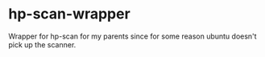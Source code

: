 # hp-scan-wrapper
Wrapper for hp-scan for my parents since for some reason ubuntu doesn't pick up the scanner.
